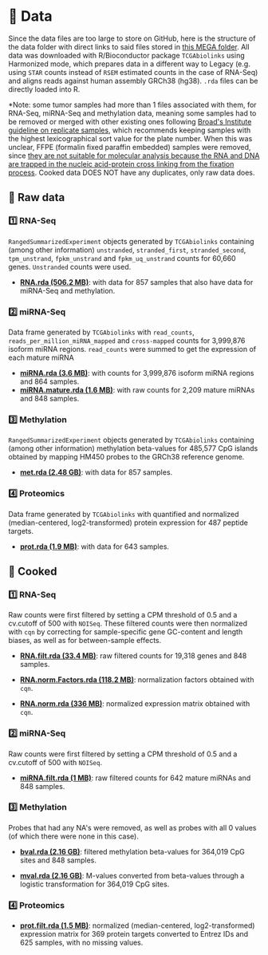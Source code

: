# :dna: Data

Since the data files are too large to store on GitHub, here is the structure of the data folder with direct links to said files stored in [this MEGA folder](https://mega.nz/folder/Kl8h1LJJ#oactgNw1q3Wwu5qZaLdnkA). All data was downloaded with R/Bioconductor package `TCGAbiolinks` using Harmonized mode, which prepares data in a different way to Legacy (e.g. using `STAR` counts instead of `RSEM` estimated counts in the case of RNA-Seq) and aligns reads against human assembly GRCh38 (hg38). `.rda` files can be directly loaded into R.

*Note: some tumor samples had more than 1 files associated with them, for RNA-Seq, miRNA-Seq and methylation data, meaning some samples had to be removed or merged with other existing ones following [Broad's Institute guideline on replicate samples](https://gdac.broadinstitute.org/runs/gdc/report_2017_08_02/TCGA-LGG_Replicate_Samples.html), which recommends keeping samples with the highest lexicographical sort value for the plate number. When this was unclear, FFPE (formalin fixed paraffin embedded) samples were removed, since [they are not suitable for molecular analysis because the RNA and DNA are trapped in the nucleic acid-protein cross linking from the fixation process](https://gdac.broadinstitute.org/runs/stddata__2014_04_16/samples_report/FFPE_Cases.html). Cooked data DOES NOT have any duplicates, only raw data does.

## 🥩 Raw data

### :one: RNA-Seq

`RangedSummarizedExperiment` objects generated by `TCGAbiolinks` containing (among other information) `unstranded`, `stranded_first`, `stranded_second`, `tpm_unstrand`, `fpkm_unstrand` and `fpkm_uq_unstrand` counts for 60,660 genes. `Unstranded` counts were used.

- **[RNA.rda (506.2 MB)](https://mega.nz/file/6lsX0QyQ#BhxdMgi1FXMRclh0uA23dLlLp96E-EVcfCO8SAa2U_A)**: with data for 857 samples that also have data for miRNA-Seq and methylation.

### :two: miRNA-Seq

Data frame generated by `TCGAbiolinks` with `read_counts`, `reads_per_million_miRNA_mapped` and `cross-mapped` counts for 3,999,876 isoform miRNA regions. `read_counts` were summed to get the expression of each mature miRNA

- **[miRNA.rda (3.6 MB)](https://mega.nz/file/ms0XiagK#_qetGXK7kRTigXOpM8FTqQ4UVTTDUmdk_p63cIReueE)**: with counts for 3,999,876 isoform miRNA regions and 864 samples.
- **[miRNA.mature.rda (1.6 MB)](https://mega.nz/file/P88jGYZa#lCXkIbuP4Q0rtufJ3dSYCWQHUdLwJlyOoe-TKEAai2o)**: with raw counts for 2,209 mature miRNAs and 848 samples.

### :three: Methylation

`RangedSummarizedExperiment` objects generated by `TCGAbiolinks` containing (among other information) methylation beta-values for 485,577 CpG islands obtained by mapping HM450 probes to the GRCh38 reference genome.

- **[met.rda (2.48 GB)](https://mega.nz/file/C0N3TaRb#CJmugJQ6-4OeKDhRXG4qxlubuvepJ7Nt1eYRtXSHED8)**: with data for 857 samples.

### :four: Proteomics

Data frame generated by `TCGAbiolinks` with quantified and normalized (median-centered, log2-transformed) protein expression for 487 peptide targets.

- **[prot.rda (1.9 MB)](https://mega.nz/file/78d2yTJZ#JwJG9bAUJ_Uo2WPRfWH2wiK4gy0KZ1TdhdMDdk8TqrY)**: with data for 643 samples.

## 🍖 Cooked

### :one: RNA-Seq

Raw counts were first filtered by setting a CPM threshold of 0.5 and a cv.cutoff of 500 with `NOISeq`. These filtered counts were then normalized with `cqn` by correcting for sample-specific gene GC-content and length biases, as well as for between-sample effects.

- **[RNA.filt.rda (33.4 MB)](https://mega.nz/file/PtFmkboQ#mmNkYK8LpzJpamnlvIxal_0_CLUHJKlH1LLK7TbuCGU)**: raw filtered counts for 19,318 genes and 848 samples.

- **[RNA.norm.Factors.rda (118.2 MB)](https://mega.nz/file/escgiK6Z#ywORrp2BQexBd970EYTSkunqTrHNCgzQWp-g05k7TCo)**: normalization factors obtained with `cqn`. 

- **[RNA.norm.rda (336 MB)](https://mega.nz/file/etFylLYJ#u3JQaeOXBRphTSrswevixvOu5x9rDYpDcqKpGpjXD9o)**: normalized expression matrix obtained with `cqn`. 

### :two: miRNA-Seq

Raw counts were first filtered by setting a CPM threshold of 0.5 and a cv.cutoff of 500 with `NOISeq`.

- **[miRNA.filt.rda (1 MB)](https://mega.nz/file/zpMHWSDJ#etCQsbkIapyNvCmH2oM0pbX__btqzaVsGNJiIFMdMnU)**: raw filtered counts for 642 mature miRNAs and 848 samples.

### :three: Methylation

Probes that had any NA's were removed, as well as probes with all 0 values (of which there were none in this case). 

- **[bval.rda (2.16 GB)](https://mega.nz/file/rp8lDZoK#RJjGWpAnoD-JTHuQwfxWwiD5IeMcgSjbWNuP5pRMh6c)**: filtered methylation beta-values for 364,019 CpG sites and 848 samples.

- **[mval.rda (2.16 GB)](https://mega.nz/file/ToUDHYjL#IXjaW6CwRgy37OOo77kCp1rSq_IC4TeaxkqrrbAyQ2k)**: M-values converted from beta-values through a logistic transformation for 364,019 CpG sites.

### :four: Proteomics

- **[prot.filt.rda (1.5 MB)](https://mega.nz/file/ntsWjLAT#wfDDHQnmI0PKFM1emImYdM3vCMikKGIy9_vGp66auRc)**: normalized (median-centered, log2-transformed) expression matrix for 369 protein targets converted to Entrez IDs and 625 samples, with no missing values.